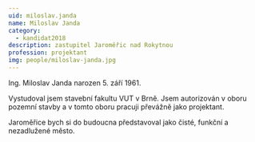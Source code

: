```yaml
---
uid: miloslav.janda
name: Miloslav Janda
category:
  - kandidat2018
description: zastupitel Jaroměřic nad Rokytnou
profession: projektant
img: people/miloslav-janda.jpg
---
```


Ing. Miloslav Janda narozen 5. září 1961.

Vystudoval jsem stavební fakultu VUT v Brně. Jsem autorizován v oboru pozemní stavby a v tomto oboru pracuji převážně jako projektant. 

Jaroměřice bych si do budoucna představoval jako čisté, funkční a nezadlužené město.
